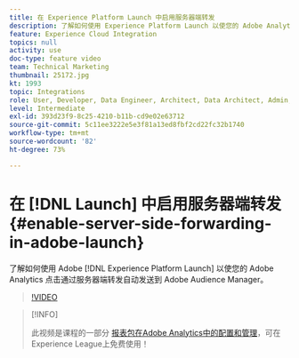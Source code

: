 ```yaml
---
title: 在 Experience Platform Launch 中启用服务器端转发
description: 了解如何使用 Experience Platform Launch 以使您的 Adobe Analytics 点击通过服务器端转发自动发送到 Adobe Audience Manager。
feature: Experience Cloud Integration
topics: null
activity: use
doc-type: feature video
team: Technical Marketing
thumbnail: 25172.jpg
kt: 1993
topic: Integrations
role: User, Developer, Data Engineer, Architect, Data Architect, Admin, Leader
level: Intermediate
exl-id: 393d23f9-8c25-4210-b11b-cd9e02e63712
source-git-commit: 5c11ee3222e5e3f81a13ed8fbf2cd22fc32b1740
workflow-type: tm+mt
source-wordcount: '82'
ht-degree: 73%

---
```


# 在 [!DNL Launch] 中启用服务器端转发 {#enable-server-side-forwarding-in-adobe-launch}

了解如何使用 Adobe [!DNL Experience Platform Launch] 以使您的 Adobe Analytics 点击通过服务器端转发自动发送到 Adobe Audience Manager。

>[!VIDEO](https://video.tv.adobe.com/v/25172?quality=12)

>[!INFO]
>
> 此视频是课程的一部分 [报表包在Adobe Analytics中的配置和管理](https://experienceleague.adobe.com/?recommended=Analytics-A-1-2021.1.administration)，可在Experience League上免费使用！